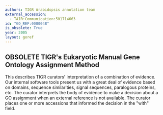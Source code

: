 ```yaml
---
authors: TIGR Arabidopsis annotation team
external_accession: 
  - TAIR:Communication:501714663
id: "GO_REF:0000048"
is_obsolete: True
year: 2005
layout: goref
---
```


## OBSOLETE TIGR's Eukaryotic Manual Gene Ontology Assignment Method

This describes TIGR curators' interpretation of a combination of evidence. Our internal software tools present us with a great deal of evidence based on domains, sequence similarities, signal sequences, paralogous proteins, etc. The curator interprets the body of evidence to make a decision about a GO assignment when an external reference is not available. The curator places one or more accessions that informed the decision in the "with" field.
